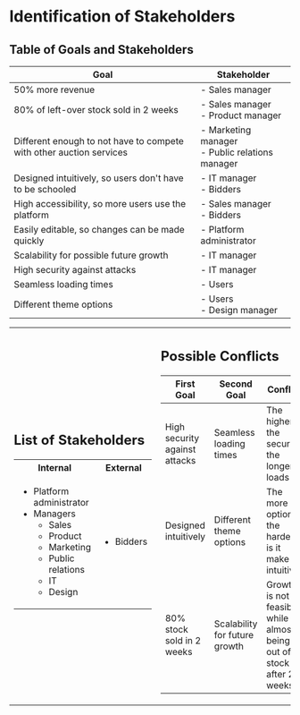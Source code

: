 # Identification of Stakeholders
## Table of Goals and Stakeholders
| Goal                                                                | Stakeholder                                       |
| ------------------------------------------------------------------- | ------------------------------------------------- |
| 50% more revenue                                                    | - Sales manager                                   |
| 80% of left-over stock sold in 2 weeks                              | - Sales manager<br>- Product manager              |
| Different enough to not have to compete with other auction services | - Marketing manager<br>- Public relations manager |
| Designed intuitively, so users don't have to be schooled            | - IT manager<br>- Bidders                         |
| High accessibility, so more users use the platform                  | - Sales manager<br>- Bidders                      |
| Easily editable, so changes can be made quickly                     | - Platform administrator                          |
| Scalability for possible future growth                              | - IT manager                                      |
| High security against attacks                                       | - IT manager                                      |
| Seamless loading times                                              | - Users                                           |
| Different theme options                                             | - Users<br>- Design manager                       |

<table><tr><td>

## List of Stakeholders
<table><tr><th>Internal</th><th>External</th></tr><tr><td>

- Platform administrator
- Managers
  - Sales
  - Product
  - Marketing
  - Public relations
  - IT
  - Design

</td><td>

- Bidders

</td></tr></table></td><td>

## Possible Conflicts
| First Goal                    | Second Goal                   | Conflict                                                             |
| ----------------------------- | ----------------------------- | -------------------------------------------------------------------- |
| High security against attacks | Seamless loading times        | The higher the security, the longer it loads                         |
| Designed intuitively          | Different theme options       | The more options, the harder it is it make it intuitive              |
| 80% stock sold in 2 weeks     | Scalability for future growth | Growth is not feasible while almost being out of stock after 2 weeks |

</td></tr></table>